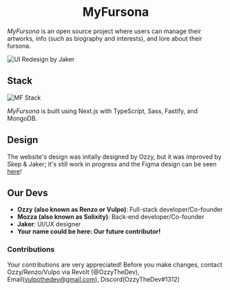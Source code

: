 <h1 align="center">MyFursona</h1>

_MyFursona_ is an open source project where users can manage their artworks, info (such as biography and interests), and lore about their fursona.

![UI Redesign by Jaker](https://user-images.githubusercontent.com/86149507/160653487-3b7b162a-8f1d-4d1e-8ddf-bd4eeec04189.png)

## Stack

![MF Stack](https://skillicons.dev/icons?i=nextjs,ts,sass,mongodb,fastify)

_MyFursona_ is built using Next.js with TypeScript, Sass, Fastify, and MongoDB.

## Design

The website's design was initally designed by Ozzy, but it was improved by Skep & Jaker;
it's still work in progress and the Figma design can be seen [here][figma]!

## Our Devs

- **Ozzy (also known as Renzo or Vulpo)**: Full-stack developer/Co-founder
- **Mozza (also known as Solixity)**: Back-end developer/Co-founder
- **Jaker**: UI/UX designer
- **Your name could be here: Our future contributor!**

### Contributions

Your contributions are very appreciated! Before you make changes, contact Ozzy/Renzo/Vulpo via Revolt (@OzzyTheDev), Email(vulpothedev@gmail.com), Discord(OzzyTheDev#1312)

[figma]: https://www.figma.com/file/3dd2FKkSSNCbPBYwhOLhTo/MyFursona?node-id=0%3A1
